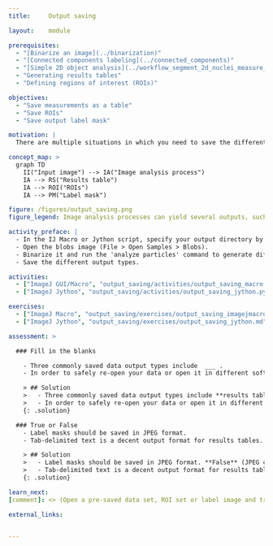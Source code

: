 ```yaml
---
title:     Output saving

layout:    module

prerequisites:
  - "[Binarize an image](../binarization)"
  - "[Connected components labeling](../connected_components)"
  - "[Simple 2D object analysis](../workflow_segment_2d_nuclei_measure_shape)"
  - "Generating results tables"
  - "Defining regions of interest (ROIs)"

objectives:
  - "Save measurements as a table"
  - "Save ROIs"
  - "Save output label mask"

motivation: |
  There are multiple situations in which you need to save the different types of output you can generate with FIJI. For example, you may want to save your results tables for further analysis in other software (e.g. RStudio, MS EXCEL, ..). It can also be important to save the ROIs that were used for particular measurements, so that you can look back at them for reference, or to use them for visualization purposes. In addition to ROIs, images can be saved as label masks to store the information about different regions. Finally, you may also want to save your entire script containing particular settings or parameters that you used, so that you have re-run the analysis with the exact same settings or compare it with the results obtained using different settings.

concept_map: >
  graph TD
    II("Input image") --> IA("Image analysis process")
    IA --> RS("Results table")
    IA --> ROI("ROIs")
    IA --> PM("Label mask")

figure: /figures/output_saving.png
figure_legend: Image analysis processes can yield several outputs, such as results tables, ROI sets and label masks.

activity_preface: |
  - In the IJ Macro or Jython script, specify your output directory by pasting a string containing the path to the directory (for example r'C:\Users\UserName\Desktop' on Windows or '/Users/UserName/Desktop/' on MacOS).
  - Open the blobs image (File > Open Samples > Blobs).
  - Binarize it and run the 'analyze particles' command to generate different kinds of output.
  - Save the different output types.

activities:
  - ["ImageJ GUI/Macro", "output_saving/activities/output_saving_macro.ijm", "java"]
  - ["ImageJ Jython", "output_saving/activities/output_saving_jython.py", "python"]

exercises:
  - ["ImageJ Macro", "output_saving/exercises/output_saving_imagejmacro.md"]
  - ["ImageJ Jython", "output_saving/exercises/output_saving_jython.md"]

assessment: >

  ### Fill in the blanks

    - Three commonly saved data output types include  ___ .
    - In order to safely re-open your data or open it in different software, you need to save in an ____ file format.

    > ## Solution
    >   - Three commonly saved data output types include **results tables, ROI sets, and label masks**.
    >   - In order to safely re-open your data or open it in different software, you need to save in an **interoperable** file format.
    {: .solution}

  ### True or False
    - Label masks should be saved in JPEG format.
    - Tab-delimited text is a decent output format for results tables.

    > ## Solution
    >   - Label masks should be saved in JPEG format. **False** (JPEG compression results in loss of the unique label values in the image)
    >   - Tab-delimited text is a decent output format for results tables. **True** (this is generally more stable in other software than for example comma-delimited data)
    {: .solution}

learn_next:
[comment]: <> (Open a pre-saved data set, ROI set or label image and try to modify it)

external_links:


---
```

